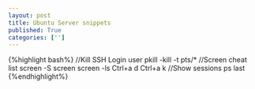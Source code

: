 ```yaml
---
layout: post
title: Ubuntu Server snippets
published: True
categories: ['']
---
```


{%highlight bash%}
//Kill SSH Login user
pkill -kill -t pts/*
//Screen cheat list 
screen -S <name>
screen <command>
screen -ls
Ctrl+a d
Ctrl+a k
//Show sessions
ps
last
{%endhighlight%}
